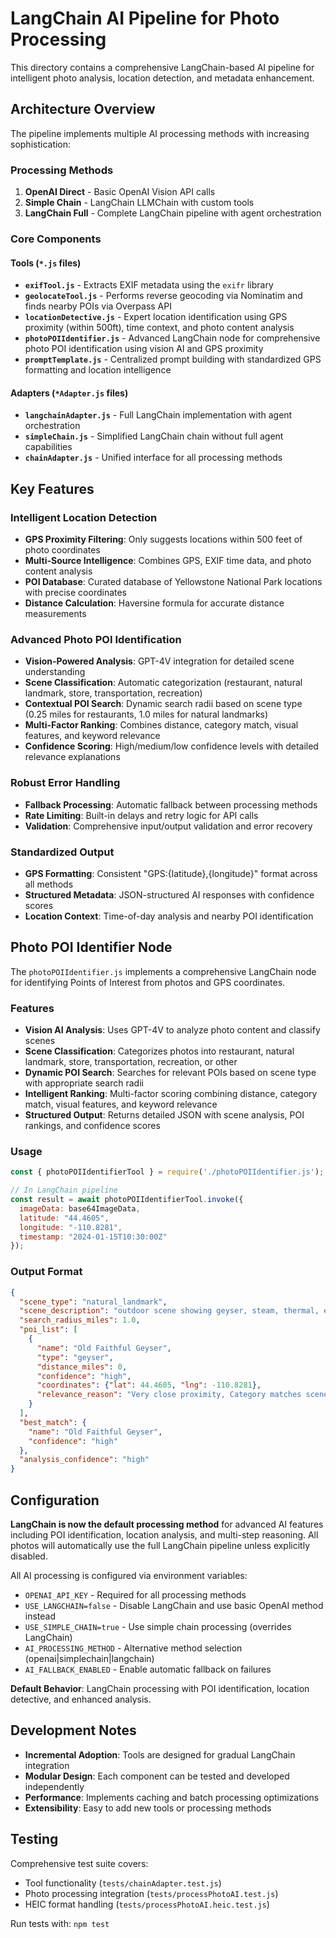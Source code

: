 LangChain AI Pipeline for Photo Processing
=========================================

This directory contains a comprehensive LangChain-based AI pipeline for intelligent photo analysis, location detection, and metadata enhancement.

## Architecture Overview

The pipeline implements multiple AI processing methods with increasing sophistication:

### Processing Methods
1. **OpenAI Direct** - Basic OpenAI Vision API calls
2. **Simple Chain** - LangChain LLMChain with custom tools
3. **LangChain Full** - Complete LangChain pipeline with agent orchestration

### Core Components

#### Tools (`*.js` files)
- **`exifTool.js`** - Extracts EXIF metadata using the `exifr` library
- **`geolocateTool.js`** - Performs reverse geocoding via Nominatim and finds nearby POIs via Overpass API
- **`locationDetective.js`** - Expert location identification using GPS proximity (within 500ft), time context, and photo content analysis
- **`photoPOIIdentifier.js`** - Advanced LangChain node for comprehensive photo POI identification using vision AI and GPS proximity
- **`promptTemplate.js`** - Centralized prompt building with standardized GPS formatting and location intelligence

#### Adapters (`*Adapter.js` files)
- **`langchainAdapter.js`** - Full LangChain implementation with agent orchestration
- **`simpleChain.js`** - Simplified LangChain chain without full agent capabilities
- **`chainAdapter.js`** - Unified interface for all processing methods

## Key Features

### Intelligent Location Detection
- **GPS Proximity Filtering**: Only suggests locations within 500 feet of photo coordinates
- **Multi-Source Intelligence**: Combines GPS, EXIF time data, and photo content analysis
- **POI Database**: Curated database of Yellowstone National Park locations with precise coordinates
- **Distance Calculation**: Haversine formula for accurate distance measurements

### Advanced Photo POI Identification
- **Vision-Powered Analysis**: GPT-4V integration for detailed scene understanding
- **Scene Classification**: Automatic categorization (restaurant, natural landmark, store, transportation, recreation)
- **Contextual POI Search**: Dynamic search radii based on scene type (0.25 miles for restaurants, 1.0 miles for natural landmarks)
- **Multi-Factor Ranking**: Combines distance, category match, visual features, and keyword relevance
- **Confidence Scoring**: High/medium/low confidence levels with detailed relevance explanations

### Robust Error Handling
- **Fallback Processing**: Automatic fallback between processing methods
- **Rate Limiting**: Built-in delays and retry logic for API calls
- **Validation**: Comprehensive input/output validation and error recovery

### Standardized Output
- **GPS Formatting**: Consistent "GPS:{latitude},{longitude}" format across all methods
- **Structured Metadata**: JSON-structured AI responses with confidence scores
- **Location Context**: Time-of-day analysis and nearby POI identification

## Photo POI Identifier Node

The `photoPOIIdentifier.js` implements a comprehensive LangChain node for identifying Points of Interest from photos and GPS coordinates.

### Features
- **Vision AI Analysis**: Uses GPT-4V to analyze photo content and classify scenes
- **Scene Classification**: Categorizes photos into restaurant, natural landmark, store, transportation, recreation, or other
- **Dynamic POI Search**: Searches for relevant POIs based on scene type with appropriate search radii
- **Intelligent Ranking**: Multi-factor scoring combining distance, category match, visual features, and keyword relevance
- **Structured Output**: Returns detailed JSON with scene analysis, POI rankings, and confidence scores

### Usage
```javascript
const { photoPOIIdentifierTool } = require('./photoPOIIdentifier.js');

// In LangChain pipeline
const result = await photoPOIIdentifierTool.invoke({
  imageData: base64ImageData,
  latitude: "44.4605",
  longitude: "-110.8281",
  timestamp: "2024-01-15T10:30:00Z"
});
```

### Output Format
```json
{
  "scene_type": "natural_landmark",
  "scene_description": "outdoor scene showing geyser, steam, thermal, eruption with erupting geyser, hot springs where watching geyser",
  "search_radius_miles": 1.0,
  "poi_list": [
    {
      "name": "Old Faithful Geyser",
      "type": "geyser",
      "distance_miles": 0,
      "confidence": "high",
      "coordinates": {"lat": 44.4605, "lng": -110.8281},
      "relevance_reason": "Very close proximity, Category matches scene type, Visual features match photo content, Has water features"
    }
  ],
  "best_match": {
    "name": "Old Faithful Geyser",
    "confidence": "high"
  },
  "analysis_confidence": "high"
}
```

## Configuration

**LangChain is now the default processing method** for advanced AI features including POI identification, location analysis, and multi-step reasoning. All photos will automatically use the full LangChain pipeline unless explicitly disabled.

All AI processing is configured via environment variables:
- `OPENAI_API_KEY` - Required for all processing methods
- `USE_LANGCHAIN=false` - Disable LangChain and use basic OpenAI method instead
- `USE_SIMPLE_CHAIN=true` - Use simple chain processing (overrides LangChain)
- `AI_PROCESSING_METHOD` - Alternative method selection (openai|simplechain|langchain)
- `AI_FALLBACK_ENABLED` - Enable automatic fallback on failures

**Default Behavior**: LangChain processing with POI identification, location detective, and enhanced analysis.

## Development Notes

- **Incremental Adoption**: Tools are designed for gradual LangChain integration
- **Modular Design**: Each component can be tested and developed independently
- **Performance**: Implements caching and batch processing optimizations
- **Extensibility**: Easy to add new tools or processing methods

## Testing

Comprehensive test suite covers:
- Tool functionality (`tests/chainAdapter.test.js`)
- Photo processing integration (`tests/processPhotoAI.test.js`)
- HEIC format handling (`tests/processPhotoAI.heic.test.js`)

Run tests with: `npm test`
